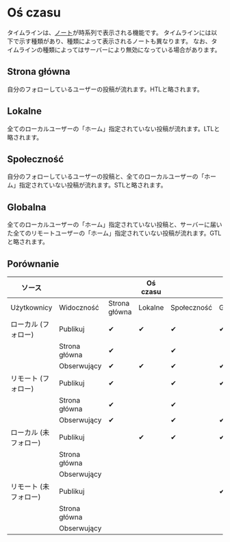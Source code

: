 # Oś czasu
タイムラインは、[ノート](./note)が時系列で表示される機能です。 タイムラインには以下で示す種類があり、種類によって表示されるノートも異なります。 なお、タイムラインの種類によってはサーバーにより無効になっている場合があります。

## Strona główna
自分のフォローしているユーザーの投稿が流れます。HTLと略されます。

## Lokalne
全てのローカルユーザーの「ホーム」指定されていない投稿が流れます。LTLと略されます。

## Społeczność
自分のフォローしているユーザーの投稿と、全てのローカルユーザーの「ホーム」指定されていない投稿が流れます。STLと略されます。

## Globalna
全てのローカルユーザーの「ホーム」指定されていない投稿と、サーバーに届いた全てのリモートユーザーの「ホーム」指定されていない投稿が流れます。GTLと略されます。

## Porównanie
| ソース          |               |               | Oś czasu |             |          |
| ------------ | ------------- | ------------- | -------- | ----------- | -------- |
| Użytkownicy  | Widoczność    | Strona główna | Lokalne  | Społeczność | Globalna |
| ローカル (フォロー)  | Publikuj      | ✔             | ✔        | ✔           | ✔        |
|              | Strona główna | ✔             |          | ✔           |          |
|              | Obserwujący   | ✔             | ✔        | ✔           | ✔        |
| リモート (フォロー)  | Publikuj      | ✔             |          | ✔           | ✔        |
|              | Strona główna | ✔             |          | ✔           |          |
|              | Obserwujący   | ✔             |          | ✔           | ✔        |
| ローカル (未フォロー) | Publikuj      |               | ✔        | ✔           | ✔        |
|              | Strona główna |               |          |             |          |
|              | Obserwujący   |               |          |             |          |
| リモート (未フォロー) | Publikuj      |               |          |             | ✔        |
|              | Strona główna |               |          |             |          |
|              | Obserwujący   |               |          |             |          |
